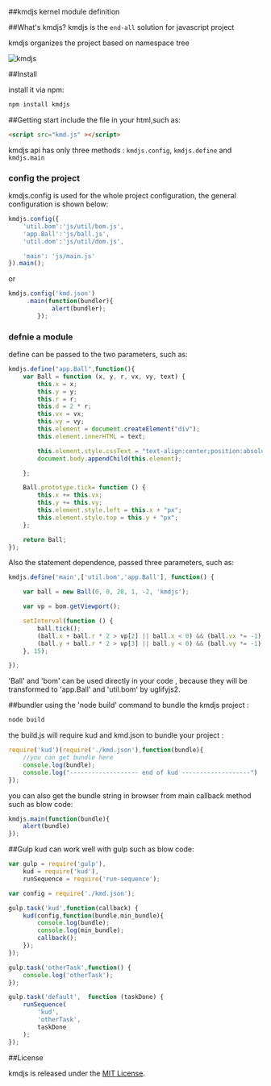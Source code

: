 ##kmdjs
kernel module definition

##What's kmdjs?
kmdjs is the `end-all`  solution for javascript project

kmdjs organizes the project based on namespace tree

![kmdjs](http://dnt.coding.me/demo/asset/kmdjs.png)

##Install

install it via  npm:

```html
npm install kmdjs
```

##Getting start
include the file in your html,such as:

```html
<script src="kmd.js" ></script>
```

kmdjs api has only three methods : `kmdjs.config`, `kmdjs.define` and `kmdjs.main`
### config the project
kmdjs.config is used for the whole project configuration, the general configuration is shown below:

```javascript
kmdjs.config({
    'util.bom':'js/util/bom.js',
    'app.Ball':'js/ball.js',
    'util.dom':'js/util/dom.js',

    'main': 'js/main.js'
}).main();
```
or

```javascript
kmdjs.config('kmd.json')
     .main(function(bundler){
            alert(bundler);
        });
```

### defnie a module
define can be passed to the two parameters, such as:

```javascript
kmdjs.define("app.Ball",function(){
    var Ball = function (x, y, r, vx, vy, text) {
        this.x = x;
        this.y = y;
        this.r = r;
        this.d = 2 * r;
        this.vx = vx;
        this.vy = vy;
        this.element = document.createElement("div");
        this.element.innerHTML = text;

        this.element.style.cssText = "text-align:center;position:absolute; -moz-border-radius:" + this.d + "px; border-radius: " + this.d + "px; width: " + this.d + "px; height: " + this.d + "px;background-color:green;line-height:" + this.d + "px;color:white;";
        document.body.appendChild(this.element);

    };

    Ball.prototype.tick= function () {
        this.x += this.vx;
        this.y += this.vy;
        this.element.style.left = this.x + "px";
        this.element.style.top = this.y + "px";
    };

    return Ball;
});
```

Also the statement dependence, passed three parameters, such as:

```javascript
kmdjs.define('main',['util.bom','app.Ball'], function() {

    var ball = new Ball(0, 0, 28, 1, -2, 'kmdjs');

    var vp = bom.getViewport();

    setInterval(function () {
        ball.tick();
        (ball.x + ball.r * 2 > vp[2] || ball.x < 0) && (ball.vx *= -1);
        (ball.y + ball.r * 2 > vp[3] || ball.y < 0) && (ball.vy *= -1);
    }, 15);

});
```

'Ball' and 'bom' can be used directly in your code , because they will be transformed to 'app.Ball' and 'util.bom' by uglifyjs2.

##bundler
using the 'node build' command to bundle the kmdjs project :

```javascript
node build
```   

the build.js will require kud and kmd.json to bundle your project :

```javascript
require('kud')(require('./kmd.json'),function(bundle){
    //you can get bundle here
    console.log(bundle);
    console.log("------------------- end of kud -------------------")
});
```

you can also get the bundle string in browser  from main callback method such as blow code:

```javascript
kmdjs.main(function(bundle){
    alert(bundle)
});
```   

##Gulp
kud can work well with gulp such as blow code:

```javascript
var gulp = require('gulp'),
    kud = require('kud'),
    runSequence = require('run-sequence');

var config = require('./kmd.json');

gulp.task('kud',function(callback) {
    kud(config,function(bundle,min_bundle){
        console.log(bundle);
        console.log(min_bundle);
        callback();
    });
});

gulp.task('otherTask',function() {
    console.log('otherTask');
});

gulp.task('default',  function (taskDone) {
    runSequence(
        'kud',
        'otherTask',
        taskDone
    );
});
```   

##License

kmdjs is released under the [MIT License](http://opensource.org/licenses/MIT).
